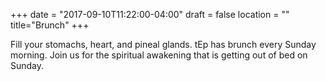 +++
date = "2017-09-10T11:22:00-04:00"
draft = false
location = ""
title="Brunch"
+++

Fill your stomachs, heart, and pineal glands. tEp has brunch every Sunday morning. Join us for the spiritual awakening that is getting out of bed on Sunday.
